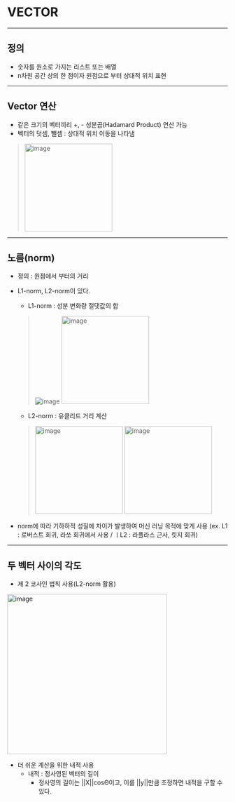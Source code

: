 # VECTOR

* * *
## 정의 

* 숫자를 원소로 가지는 리스트 또는 배열
* n차원 공간 상의 한 점이자 원점으로 부터 상대적 위치 표현

* * *

## Vector 연산
* 같은 크기의 벡터끼리 +, - 성분곱(Hadamard Product) 연산 가능
* 벡터의 덧셈, 뺄셈 : 상대적 위치 이동을 나타냄
> <img width="200" alt="image" src="https://user-images.githubusercontent.com/93971443/191453891-23b54887-30dd-49a2-8895-9f5ad7d60e25.png">

* * *

## 노름(norm)
* 정의 : 원점에서 부터의 거리
* L1-norm, L2-norm이 있다.
  - L1-norm : 성분 변화량 절댓값의 합
  > ![image](https://user-images.githubusercontent.com/93971443/191454400-b2e0ac4d-a209-47b2-adc3-f13864b3e143.png)
  > <img width="200" alt="image" src="https://user-images.githubusercontent.com/93971443/191454768-f2fb0298-8a4e-4260-8a36-870984d34f3b.png">

  - L2-norm : 유클리드 거리 계산
  > <img width="200" alt="image" src="https://user-images.githubusercontent.com/93971443/191454500-d0d3603f-c172-4055-a53b-271a047f7b0e.png">
  > <img width="200" alt="image" src="https://user-images.githubusercontent.com/93971443/191454787-d3e8ef93-4422-4f80-9382-2a3f030b961e.png">
* norm에 따라 기하하적 성질에 차이가 발생하여 머신 러닝 목적에 맞게 사용
 (ex. L1 : 로버스트 회귀, 라쏘 회귀에서 사용 / ㅣL2 : 라플라스 근사, 릿지 회귀)

* * *

## 두 벡터 사이의 각도
* 제 2 코사인 법칙 사용(L2-norm 활용)
<img width="365" alt="image" src="https://user-images.githubusercontent.com/93971443/191457605-f15db710-6b97-4a53-9dc8-c74d2bdfda32.png">

* 더 쉬운 계산을 위한 내적 사용
  - 내적 : 정사영된 벡터의 길이
    * 정사영의 길이는 ||X||cosΘ이고, 이를 ||y||만큼 조정하면 내적을 구할 수 있다.

